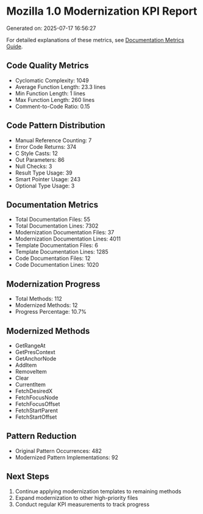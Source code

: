 # Mozilla 1.0 Modernization KPI Report
Generated on: 2025-07-17 16:56:27

For detailed explanations of these metrics, see [Documentation Metrics Guide](../documentation_metrics_guide.md).

## Code Quality Metrics
- Cyclomatic Complexity: 1049
- Average Function Length: 23.3 lines
- Min Function Length: 1 lines
- Max Function Length: 260 lines
- Comment-to-Code Ratio: 0.15

## Code Pattern Distribution
- Manual Reference Counting: 7
- Error Code Returns: 374
- C Style Casts: 12
- Out Parameters: 86
- Null Checks: 3
- Result Type Usage: 39
- Smart Pointer Usage: 243
- Optional Type Usage: 3

## Documentation Metrics

- Total Documentation Files: 55
- Total Documentation Lines: 7302
- Modernization Documentation Files: 37
- Modernization Documentation Lines: 4011
- Template Documentation Files: 6
- Template Documentation Lines: 1285
- Code Documentation Files: 12
- Code Documentation Lines: 1020

## Modernization Progress
- Total Methods: 112
- Modernized Methods: 12
- Progress Percentage: 10.7%

## Modernized Methods
- GetRangeAt
- GetPresContext
- GetAnchorNode
- AddItem
- RemoveItem
- Clear
- CurrentItem
- FetchDesiredX
- FetchFocusNode
- FetchFocusOffset
- FetchStartParent
- FetchStartOffset

## Pattern Reduction
- Original Pattern Occurrences: 482
- Modernized Pattern Implementations: 92

## Next Steps
1. Continue applying modernization templates to remaining methods
2. Expand modernization to other high-priority files
3. Conduct regular KPI measurements to track progress
